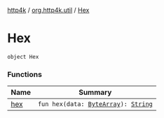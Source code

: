 [http4k](../../index.md) / [org.http4k.util](../index.md) / [Hex](./index.md)

# Hex

`object Hex`

### Functions

| Name | Summary |
|---|---|
| [hex](hex.md) | `fun hex(data: `[`ByteArray`](https://kotlinlang.org/api/latest/jvm/stdlib/kotlin/-byte-array/index.html)`): `[`String`](https://kotlinlang.org/api/latest/jvm/stdlib/kotlin/-string/index.html) |
